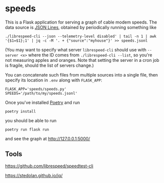 speeds
======

This is a Flask application for serving a graph of cable modem
speeds. The data source is [JSON Lines](https://jsonlines.org/),
obtained by periodically running something like

    ./librespeed-cli --json --telemetry-level disabled' | tail -n 1 | awk '{$1=$1};1' | jq -c -M '. + {"source":"myhouse"}' >> speeds.jsonl

(You may want to specify what server `librespeed-cli` should use with
`--server <x>` where the ID comes from `./librespeed-cli --list`, so
you're not measuring apples and oranges. Note that setting the server
in a cron job is fragile, should the list of servers change.)

You can concatenate such files from multiple sources into a single
file, then specify its location in `.env` along with `FLASK_APP`:

    FLASK_APP='speeds/speeds.py'
    SPEEDS='/path/to/my/speeds.jsonl'

Once you've installed [Poetry](https://python-poetry.org/) and run

    poetry install
     
you should be able to run

    poetry run flask run
    
and see the graph at http://127.0.0.1:5000/

Tools
-----

https://github.com/librespeed/speedtest-cli

https://stedolan.github.io/jq/
